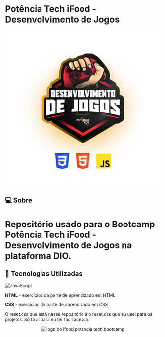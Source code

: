 # Potência Tech iFood - Desenvolvimento de Jogos

<p align="center">
  <img width:100px src="./figuras/Dio_01.png" alt="logo do ifood potencia tech bootcamp">
</p>

## 💻 Sobre
<h1>Repositório usado para o <strong>Bootcamp Potência Tech iFood</strong> - Desenvolvimento de Jogos na plataforma DIO.</h1>


## 🚀 Tecnologias Utilizadas
![JavaScript](https://img.shields.io/badge/JavaScript-F7DF1E?style=for-the-badge&logo=javascript&logoColor=black)


<strong>HTML</strong> - exercícios da parte de aprendizado em HTML

<strong>CSS</strong> - exercícios da parte de aprendizado em CSS

O reset.css que está nesse repositório é o reset.css que eu usei para os projetos. Só tá aí para eu ter fácil acesso.

<p align="center">
  <img width:100px src="image-5.png" alt="logo do ifood potencia tech bootcamp">
</p>
